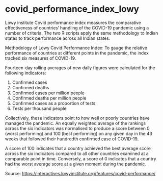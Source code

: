 # covid_performance_index_lowy
Lowy institute Covid performance index measures the comparative effectiveness of countries’ handling of the COVID-19 pandemic using a number of criteria. The two R scripts apply the same methodology to Indian states to track performance across all Indian states.

Methodology of Lowy Covid Performance Index:
To gauge the relative performance of countries at different points in the pandemic, the index tracked six measures of COVID-19.

Fourteen-day rolling averages of new daily figures were calculated for the following indicators:

1. Confirmed cases
2. Confirmed deaths
3. Confirmed cases per million people
4. Confirmed deaths per million people
5. Confirmed cases as a proportion of tests
6. Tests per thousand people

Collectively, these indicators point to how well or poorly countries have managed the pandemic. An equally weighted average of the rankings across the six indicators was normalised to produce a score between 0 (worst performing) and 100 (best performing) on any given day in the 43 weeks that followed their hundredth confirmed case of COVID-19.

A score of 100 indicates that a country achieved the best average score across the six indicators compared to all other countries examined at a comparable point in time. Conversely, a score of 0 indicates that a country had the worst average score at a given moment during the pandemic.

Source: https://interactives.lowyinstitute.org/features/covid-performance/
